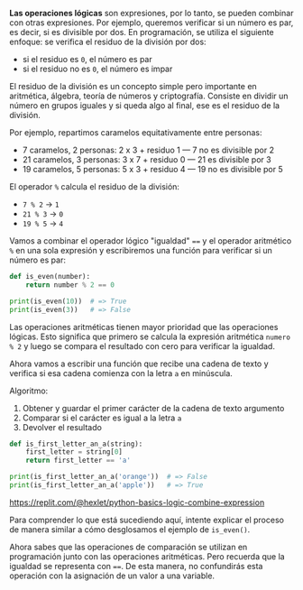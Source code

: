
**Las operaciones lógicas** son expresiones, por lo tanto, se pueden combinar con otras expresiones. Por ejemplo, queremos verificar si un número es par, es decir, si es divisible por dos. En programación, se utiliza el siguiente enfoque: se verifica el residuo de la división por dos:

* si el residuo es `0`, el número es par
* si el residuo no es `0`, el número es impar

El residuo de la división es un concepto simple pero importante en aritmética, álgebra, teoría de números y criptografía. Consiste en dividir un número en grupos iguales y si queda algo al final, ese es el residuo de la división.

Por ejemplo, repartimos caramelos equitativamente entre personas:

* 7 caramelos, 2 personas: 2 x 3 + residuo 1 — 7 no es divisible por 2
* 21 caramelos, 3 personas: 3 x 7 + residuo 0 — 21 es divisible por 3
* 19 caramelos, 5 personas: 5 x 3 + residuo 4 — 19 no es divisible por 5

El operador `%` calcula el residuo de la división:

* `7 % 2` → `1`
* `21 % 3` → `0`
* `19 % 5` → `4`

Vamos a combinar el operador lógico "igualdad" `==` y el operador aritmético `%` en una sola expresión y escribiremos una función para verificar si un número es par:

```python
def is_even(number):
    return number % 2 == 0

print(is_even(10))  # => True
print(is_even(3))   # => False
```

Las operaciones aritméticas tienen mayor prioridad que las operaciones lógicas. Esto significa que primero se calcula la expresión aritmética `numero % 2` y luego se compara el resultado con cero para verificar la igualdad.

Ahora vamos a escribir una función que recibe una cadena de texto y verifica si esa cadena comienza con la letra `a` en minúscula.

Algoritmo:

1. Obtener y guardar el primer carácter de la cadena de texto argumento
2. Comparar si el carácter es igual a la letra `a`
3. Devolver el resultado

```python
def is_first_letter_an_a(string):
    first_letter = string[0]
    return first_letter == 'a'

print(is_first_letter_an_a('orange'))  # => False
print(is_first_letter_an_a('apple'))   # => True
```

https://replit.com/@hexlet/python-basics-logic-combine-expression

Para comprender lo que está sucediendo aquí, intente explicar el proceso de manera similar a cómo desglosamos el ejemplo de `is_even()`.

Ahora sabes que las operaciones de comparación se utilizan en programación junto con las operaciones aritméticas. Pero recuerda que la igualdad se representa con `==`. De esta manera, no confundirás esta operación con la asignación de un valor a una variable.
